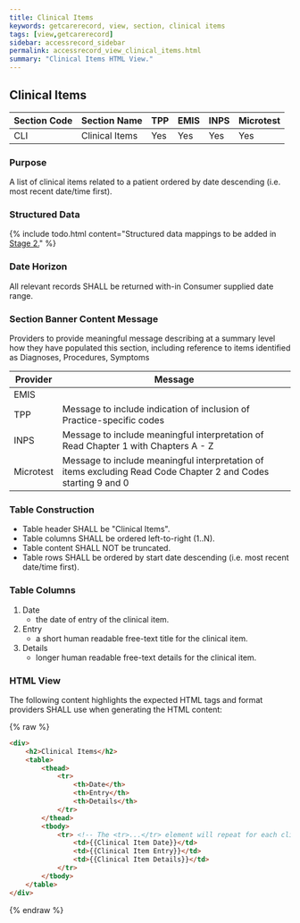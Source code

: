 ```yaml
---
title: Clinical Items
keywords: getcarerecord, view, section, clinical items
tags: [view,getcarerecord]
sidebar: accessrecord_sidebar
permalink: accessrecord_view_clinical_items.html
summary: "Clinical Items HTML View."
---
```


## Clinical Items ##

| Section Code | Section Name | TPP | EMIS | INPS | Microtest |
| ------------ | ------------ |-----|------|------|-----------|
| CLI | Clinical Items | Yes | Yes | Yes | Yes |

### Purpose ###

A list of clinical items related to a patient ordered by date descending (i.e. most recent date/time first).

### Structured Data ###

{% include todo.html content="Structured data mappings to be added in [Stage 2.](designprinciples_maturity_model.html)" %}

### Date Horizon ###

All relevant records SHALL be returned with-in Consumer supplied date range.

### Section Banner Content Message ###

Providers to provide meaningful message describing at a summary level how they have populated this section, including reference to items identified as Diagnoses, Procedures, Symptoms
 
 
 | Provider | Message |
 | -------- | ------- |
 | EMIS |    |
 | TPP |  Message to include indication of inclusion of Practice-specific codes |
 | INPS| Message to include meaningful interpretation of Read Chapter 1 with Chapters A - Z |
 |Microtest| Message to include meaningful interpretation of items excluding Read Code Chapter 2 and Codes starting 9 and 0 |



### Table Construction ###

- Table header SHALL be "Clinical Items".
- Table columns SHALL be ordered left-to-right (1..N).
- Table content SHALL NOT be truncated.
- Table rows SHALL be ordered by start date descending (i.e. most recent date/time first).

### Table Columns ###

1. Date
	- the date of entry of the clinical item.
2. Entry
	- a short human readable free-text title for the clinical item.
3. Details
	- longer human readable free-text details for the clinical item.

### HTML View ###

The following content highlights the expected HTML tags and format providers SHALL use when generating the HTML content:

{% raw %}
```html
<div>
	<h2>Clinical Items</h2>
	<table>
		<thead>
			<tr>
				<th>Date</th>
				<th>Entry</th>
				<th>Details</th>
			</tr>
		</thead>
		<tbody>
			<tr> <!-- The <tr>...</tr> element will repeat for each clinical item -->
				<td>{{Clinical Item Date}}</td>
				<td>{{Clinical Item Entry}}</td>
				<td>{{Clinical Item Details}}</td>
			</tr>
		</tbody>
	</table>
</div>
```
{% endraw %}
